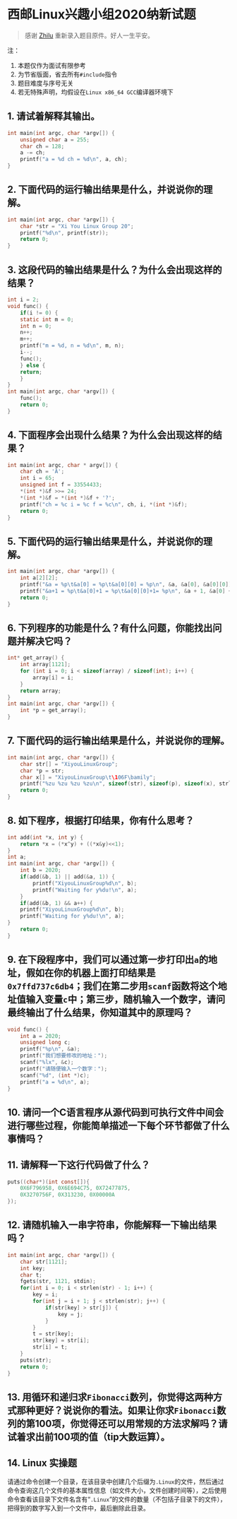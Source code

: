 # 西邮Linux兴趣小组2020纳新试题

> 感谢 [Zhilu](https://github.com/L33Z22L11) 重新录入题目原件。好人一生平安。

注：
1. 本题仅作为面试有限参考
2. 为节省版面，省去所有`#include`指令
3. 题目难度与序号无关
4. 若无特殊声明，均假设在`Linux x86_64 GCC`编译器环境下


## 1. 请试着解释其输出。

```c
int main(int argc, char *argv[]) {
    unsigned char a = 255;
    char ch = 128;
    a -= ch;
    printf("a = %d ch = %d\n", a, ch);
}
```

## 2. 下面代码的运行输出结果是什么，并说说你的理解。

```c
int main(int argc, char *argv[]) {
    char *str = "Xi You Linux Group 20";
    printf("%d\n", printf(str));
    return 0;
}
```

## 3. 这段代码的输出结果是什么？为什么会出现这样的结果？

```c
int i = 2;
void func() {
    if(i != 0) {
    static int m = 0;
    int n = 0;
    n++;
    m++;
    printf("m = %d, n = %d\n", m, n);
    i--;
    func();
    } else {
    return;
    }
}
int main(int argc, char *argv[]) {
    func();
    return 0;
}
```

## 4. 下面程序会出现什么结果？为什么会出现这样的结果？

```c
int main(int argc, char * argv[]) {
    char ch = 'A';
    int i = 65;
    unsigned int f = 33554433;
    *(int *)&f >>= 24;
    *(int *)&f = *(int *)&f + '?';
    printf("ch = %c i = %c f = %c\n", ch, i, *(int *)&f);
    return 0;
}
```

## 5. 下面代码的运行输出结果是什么，并说说你的理解。

```c
int main(int argc, char *argv[]) {
    int a[2][2];
    printf("&a = %p\t&a[0] = %p\t&a[0][0] = %p\n", &a, &a[0], &a[0][0]);
    printf("&a+1 = %p\t&a[0]+1 = %p\t&a[0][0]+1= %p\n", &a + 1, &a[0] + 1, &a[0][0] + 1);
    return 0;
}
```

## 6. 下列程序的功能是什么？有什么问题，你能找出问题并解决它吗？

```c
int* get_array() {
    int array[1121]; 
    for (int i = 0; i < sizeof(array) / sizeof(int); i++) {
        array[i] = i;
    }
    return array;
}
int main(int argc, char *argv[]) { 
    int *p = get_array();
}
```

## 7. 下面代码的运行输出结果是什么，并说说你的理解。

```c
int main(int argc, char *argv[]) {
    char str[] = "XiyouLinuxGroup"; 
    char *p = str; 
    char x[] = "XiyouLinuxGroup\t\106F\bamily";
    printf("%zu %zu %zu %zu\n", sizeof(str), sizeof(p), sizeof(x), strlen(x));
    return 0;
}
```

## 8. 如下程序，根据打印结果，你有什么思考？

```c
int add(int *x, int y) {
    return *x = (*x^y) + ((*x&y)<<1);
}
int a;
int main(int argc, char *argv[]) {
    int b = 2020;
    if(add(&b, 1) || add(&a, 1)) {
        printf("XiyouLinuxGroup%d\n", b);
        printf("Waiting for y%du!\n", a);
    }
    if(add(&b, 1) && a++) {
    printf("XiyouLinuxGroup%d\n", b);
    printf("Waiting for y%du!\n", a);
}
    return 0;
}
```

## 9. 在下段程序中，我们可以通过第一步打印出`a`的地址，假如在你的机器上面打印结果是`0x7ffd737c6db4`；我们在第二步用`scanf`函数将这个地址值输入变量`c`中；第三步，随机输入一个数字，请问最终输出了什么结果，你知道其中的原理吗？

```c
void func() { 
    int a = 2020;
    unsigned long c;
    printf("%p\n", &a);
    printf("我们想要修改的地址：");
    scanf("%lx", &c);
    printf("请随便输入一个数字：");
    scanf("%d", (int *)c);
    printf("a = %d\n", a);
}
```

## 10. 请问一个C语言程序从源代码到可执行文件中间会进行哪些过程，你能简单描述一下每个环节都做了什么事情吗？


## 11. 请解释一下这行代码做了什么？

```c
puts((char*)(int const[]){
    0X6F796958, 0X6E694C75, 0X72477875,
    0X3270756F, 0X313230, 0X00000A
});
```

## 12. 请随机输入一串字符串，你能解释一下输出结果吗？

```c
int main(int argc, char *argv[]) {
    char str[1121];
    int key;
    char t;
    fgets(str, 1121, stdin);
    for(int i = 0; i < strlen(str) - 1; i++) {
        key = i;
        for(int j = i + 1; j < strlen(str); j++) {
            if(str[key] > str[j]) {
                key = j;
            }
        } 
        t = str[key];
        str[key] = str[i];
        str[i] = t;
    } 
    puts(str);
    return 0;
}
```

## 13. 用循环和递归求`Fibonacci`数列，你觉得这两种方式那种更好？说说你的看法。如果让你求`Fibonacci`数列的第100项，你觉得还可以用常规的方法求解吗？请试着求出前100项的值（tip大数运算）。


## 14. Linux 实操题

请通过命令创建一个目录，在该目录中创建几个后缀为`.Linux`的文件，然后通过命令查询这几个文件的基本属性信息（如文件大小，文件创建时间等），之后使用命令查看该目录下文件名含有“`.Linux`”的文件的数量（不包括子目录下的文件），把得到的数字写入到一个文件中，最后删除此目录。